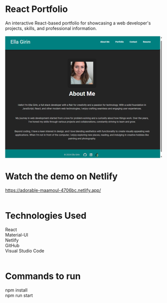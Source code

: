 # React Portfolio
An interactive React-based portfolio for showcasing a web developer's projects, skills, and professional information.<br><br>
![Homepage](./src/assets/homepage.png)  <br>

# Watch the demo on Netlify
https://adorable-maamoul-4706bc.netlify.app/  <br><br>

# Technologies Used
React<br>
Material-UI<br>
Netlify<br>
GitHub<br>
Visual Studio Code<br><br>


# Commands to run
npm install<br>
npm run start
